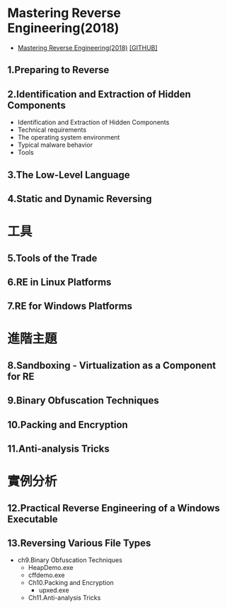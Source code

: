 # Mastering Reverse Engineering(2018)
- [Mastering Reverse Engineering(2018)](https://www.packtpub.com/product/mastering-reverse-engineering/9781788838849)  [[GITHUB]](https://github.com/packtpublishing/mastering-reverse-engineering)

## 1.Preparing to Reverse
## 2.Identification and Extraction of Hidden Components
- Identification and Extraction of Hidden Components
- Technical requirements
- The operating system environment
- Typical malware behavior
- Tools

## 3.The Low-Level Language
## 4.Static and Dynamic Reversing

# 工具
## 5.Tools of the Trade

## 6.RE in Linux Platforms
## 7.RE for Windows Platforms

# 進階主題
## 8.Sandboxing - Virtualization as a Component for RE
## 9.Binary Obfuscation Techniques
## 10.Packing and Encryption
## 11.Anti-analysis Tricks

# 實例分析
## 12.Practical Reverse Engineering of a Windows Executable
## 13.Reversing Various File Types




- ch9.Binary Obfuscation Techniques
    - HeapDemo.exe
    - cffdemo.exe 
  - Ch10.Packing and Encryption
    - upxed.exe 
  - Ch11.Anti-analysis Tricks

